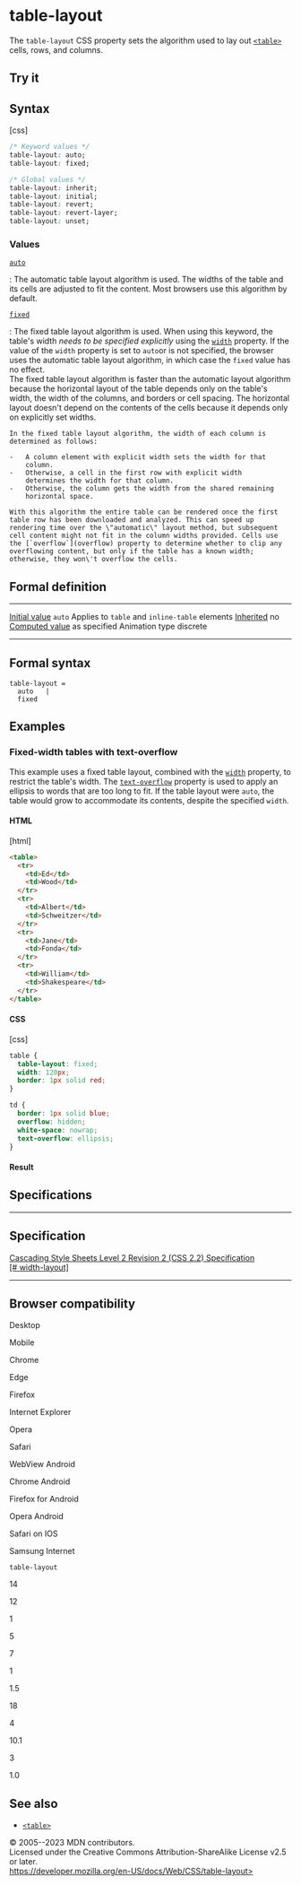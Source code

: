 table-layout
============

The `table-layout` CSS property sets the algorithm used to lay out
[`<table>`](https://developer.mozilla.org/en-US/docs/Web/HTML/Element/table)
cells, rows, and columns.

Try it
------

Syntax
------

[css]

```css
/* Keyword values */
table-layout: auto;
table-layout: fixed;

/* Global values */
table-layout: inherit;
table-layout: initial;
table-layout: revert;
table-layout: revert-layer;
table-layout: unset;
```

### Values

[`auto`](#auto)

:   The automatic table layout algorithm is used. The widths of the
    table and its cells are adjusted to fit the content. Most browsers
    use this algorithm by default.

[`fixed`](#fixed)

:   The fixed table layout algorithm is used. When using this keyword,
    the table\'s width *needs to be specified explicitly* using the
    [`width`](_Resources/Markup%20And%20Styling/css/width.md) property. If the value of the `width` property is
    set to `auto`or is not specified, the browser uses the automatic
    table layout algorithm, in which case the `fixed` value has no
    effect.\
    The fixed table layout algorithm is faster than the automatic layout
    algorithm because the horizontal layout of the table depends only on
    the table\'s width, the width of the columns, and borders or cell
    spacing. The horizontal layout doesn\'t depend on the contents of
    the cells because it depends only on explicitly set widths.

    In the fixed table layout algorithm, the width of each column is
    determined as follows:

    -   A column element with explicit width sets the width for that
        column.
    -   Otherwise, a cell in the first row with explicit width
        determines the width for that column.
    -   Otherwise, the column gets the width from the shared remaining
        horizontal space.

    With this algorithm the entire table can be rendered once the first
    table row has been downloaded and analyzed. This can speed up
    rendering time over the \"automatic\" layout method, but subsequent
    cell content might not fit in the column widths provided. Cells use
    the [`overflow`](overflow) property to determine whether to clip any
    overflowing content, but only if the table has a known width;
    otherwise, they won\'t overflow the cells.

Formal definition
-----------------

  ---------------------------------- -------------------------------------
  [Initial value](initial_value.md)     `auto`
  Applies to                         `table` and `inline-table` elements
  [Inherited](inheritance.md)           no
  [Computed value](computed_value.md)   as specified
  Animation type                     discrete
  ---------------------------------- -------------------------------------

Formal syntax
-------------

```
table-layout = 
  auto   |
  fixed  
```

Examples
--------

### Fixed-width tables with text-overflow

This example uses a fixed table layout, combined with the
[`width`](_Resources/Markup%20And%20Styling/css/width.md) property, to restrict the table\'s width. The
[`text-overflow`](text-overflow.md) property is used to apply an ellipsis
to words that are too long to fit. If the table layout were `auto`, the
table would grow to accommodate its contents, despite the specified
`width`.

#### HTML

[html]

```html
<table>
  <tr>
    <td>Ed</td>
    <td>Wood</td>
  </tr>
  <tr>
    <td>Albert</td>
    <td>Schweitzer</td>
  </tr>
  <tr>
    <td>Jane</td>
    <td>Fonda</td>
  </tr>
  <tr>
    <td>William</td>
    <td>Shakespeare</td>
  </tr>
</table>
```

#### CSS

[css]

```css
table {
  table-layout: fixed;
  width: 120px;
  border: 1px solid red;
}

td {
  border: 1px solid blue;
  overflow: hidden;
  white-space: nowrap;
  text-overflow: ellipsis;
}
```

#### Result

Specifications
--------------

  -----------------------------------------------------------------------

Specification
  -----------------------------------------------------------------------

  [Cascading Style Sheets Level 2 Revision 2 (CSS 2.2) Specification\
  [\# width-layout]](https://drafts.csswg.org/css2/#width-layout)

  -----------------------------------------------------------------------

Browser compatibility
---------------------

Desktop

Mobile

Chrome

Edge

Firefox

Internet Explorer

Opera

Safari

WebView Android

Chrome Android

Firefox for Android

Opera Android

Safari on IOS

Samsung Internet

`table-layout`

14

12

1

5

7

1

1.5

18

4

10.1

3

1.0

See also
--------

- [`<table>`](https://developer.mozilla.org/en-US/docs/Web/HTML/Element/table)

© 2005--2023 MDN contributors.\
Licensed under the Creative Commons Attribution-ShareAlike License v2.5
or later.\
https://developer.mozilla.org/en-US/docs/Web/CSS/table-layout>
